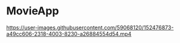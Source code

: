 # MovieApp
https://user-images.githubusercontent.com/59068120/152476873-a49cc606-2318-4003-8230-a26884554d54.mp4

